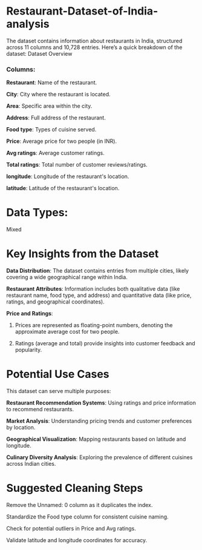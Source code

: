 # Restaurant-Dataset-of-India-analysis
The dataset contains information about restaurants in India, structured across 11 columns and 10,728 entries. Here’s a quick breakdown of the dataset:
Dataset Overview

### Columns:

**Restaurant**: Name of the restaurant.

**City**: City where the restaurant is located.

**Area**: Specific area within the city.

**Address**: Full address of the restaurant.

**Food type**: Types of cuisine served.

**Price**: Average price for two people (in INR).

**Avg ratings**: Average customer ratings.

**Total ratings**: Total number of customer reviews/ratings.

**longitude**: Longitude of the restaurant's location.

**latitude**: Latitude of the restaurant's location.

# Data Types:

Mixed ​

# Key Insights from the Dataset


**Data Distribution**: The dataset contains entries from multiple cities, likely covering a wide geographical range within India.

**Restaurant Attributes**: Information includes both qualitative data (like restaurant name, food type, and address) and quantitative data (like price, ratings, and geographical coordinates).

**Price and Ratings**:
   
  1. Prices are represented as floating-point numbers, denoting the approximate average cost for two people.
    
  2. Ratings (average and total) provide insights into customer feedback and popularity.

# Potential Use Cases

This dataset can serve multiple purposes:

 **Restaurant Recommendation Systems**: Using ratings and price information to recommend restaurants.
 
 **Market Analysis**: Understanding pricing trends and customer preferences by location.
 
 **Geographical Visualization**: Mapping restaurants based on latitude and longitude.
 
 **Culinary Diversity Analysis**: Exploring the prevalence of different cuisines across Indian cities.

# Suggested Cleaning Steps

Remove the Unnamed: 0 column as it duplicates the index.

Standardize the Food type column for consistent cuisine naming.

Check for potential outliers in Price and Avg ratings.

Validate latitude and longitude coordinates for accuracy.
